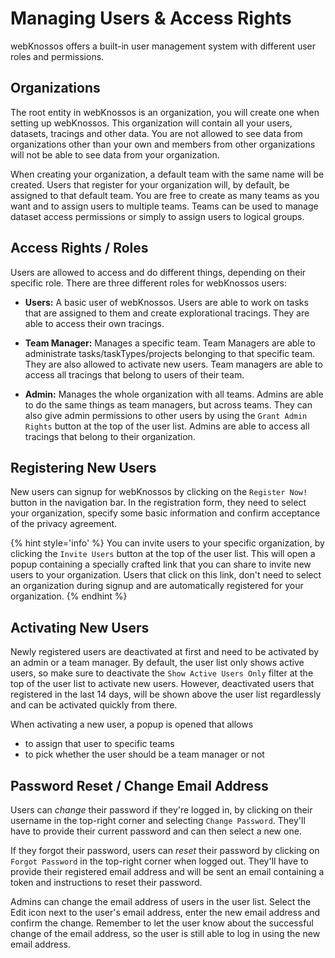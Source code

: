 # Managing Users & Access Rights

webKnossos offers a built-in user management system with different user roles and permissions.


## Organizations

The root entity in webKnossos is an organization, you will create one when setting up webKnossos.
This organization will contain all your users, datasets, tracings and other data.
You are not allowed to see data from organizations other than your own and members from other organizations will not be able to see data from your organization.

When creating your organization, a default team with the same name will be created.
Users that register for your organization will, by default, be assigned to that default team.
You are free to create as many teams as you want and to assign users to multiple teams.
Teams can be used to manage dataset access permissions or simply to assign users to logical groups.


## Access Rights / Roles

Users are allowed to access and do different things, depending on their specific role.
There are three different roles for webKnossos users:

  - __Users:__ A basic user of webKnossos. Users are able to work on tasks that are assigned to them and create explorational tracings. They are able to access their own tracings.

  - __Team Manager:__ Manages a specific team. Team Managers are able to administrate tasks/taskTypes/projects belonging to that specific team. They are also allowed to activate new users. Team managers are able to access all tracings that belong to users of their team.

  - __Admin:__ Manages the whole organization with all teams. Admins are able to do the same things as team managers, but across teams. They can also give admin permissions to other users by using the `Grant Admin Rights` button at the top of the user list. Admins are able to access all tracings that belong to their organization.


## Registering New Users

New users can signup for webKnossos by clicking on the `Register Now!` button in the navigation bar.
In the registration form, they need to select your organization, specify some basic information and confirm acceptance of the privacy agreement.

{% hint style='info' %}
You can invite users to your specific organization, by clicking the `Invite Users` button at the top of the user list. This will open a popup containing a specially crafted link that you can share to invite new users to your organization.
Users that click on this link, don't need to select an organization during signup and are automatically registered for your organization.
{% endhint %}


## Activating New Users

Newly registered users are deactivated at first and need to be activated by an admin or a team manager.
By default, the user list only shows active users, so make sure to deactivate the `Show Active Users Only` filter at the top of the user list to activate new users.
However, deactivated users that registered in the last 14 days, will be shown above the user list regardlessly and can be activated quickly from there.

When activating a new user, a popup is opened that allows
  - to assign that user to specific teams
  - to pick whether the user should be a team manager or not


## Password Reset / Change Email Address

Users can _change_ their password if they're logged in, by clicking on their username in the top-right corner and selecting `Change Password`. They'll have to provide their current password and can then select a new one.

If they forgot their password, users can _reset_ their password by clicking on `Forgot Password` in the top-right corner when logged out. They'll have to provide their registered email address and will be sent an email containing a token and instructions to reset their password.

Admins can change the email address of users in the user list. Select the Edit icon next to the user's email address, enter the new email address and confirm the change. Remember to let the user know about the successful change of the email address, so the user is still able to log in using the new email address.
